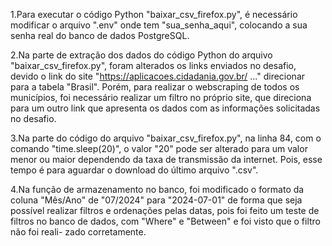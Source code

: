 1.Para executar o código Python "baixar_csv_firefox.py", é necessário modificar o arquivo ".env" onde tem "sua_senha_aqui", colocando a sua senha real do 
banco de dados PostgreSQL. 

2.Na parte de extração dos dados do código Python do arquivo "baixar_csv_firefox.py", foram alterados os links enviados no desafio, devido o link do site 
"https://aplicacoes.cidadania.gov.br/ ..." direcionar para a tabela "Brasil". Porém, para realizar o webscraping de todos os municípios, foi necessário 
realizar um filtro no próprio site, que direciona para um outro link que apresenta os dados com as informações solicitadas no desafio.

3.Na parte do código do arquivo "baixar_csv_firefox.py", na linha 84, com o comando "time.sleep(20)", o valor "20" pode ser alterado para um valor menor 
ou maior dependendo da taxa de transmissão da internet. Pois, esse tempo é para aguardar o download do último arquivo ".csv".

4.Na função de armazenamento no banco, foi modificado o formato da coluna "Mês/Ano" de "07/2024" para "2024-07-01" de forma que seja possível realizar 
filtros e ordenações pelas datas, pois foi feito um teste de filtros no banco de dados, com "Where" e "Between" e foi visto que o filtro não foi reali- 
zado corretamente.
